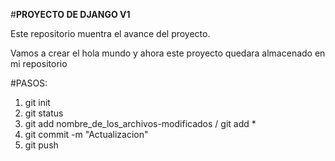 #**PROYECTO DE DJANGO V1**

Este repositorio muentra el avance del proyecto.

Vamos a crear el hola mundo y ahora este proyecto quedara almacenado en mi repositorio

#PASOS:

1. git init
2. git status
3. git add nombre_de_los_archivos-modificados / git add *
4. git commit -m "Actualizacion"
5. git push